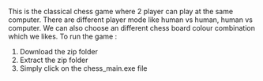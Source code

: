 This is the classical chess game where 2 player can play at the same computer.
There are different player mode like human vs human, human vs computer.
We can also choose an different chess board colour combination which we likes.
To run the game :
  1. Download the zip folder
  2. Extract the zip folder
  3. Simply click on the chess_main.exe file
